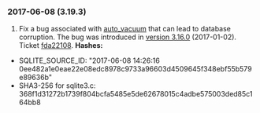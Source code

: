 ### 2017\-06\-08 (3\.19\.3\)

1. Fix a bug associated with [auto\_vacuum](pragma.html#pragma_auto_vacuum) that can lead to database
 corruption. The bug was introduced in [version 3\.16\.0](#version_3_16_0) (2017\-01\-02\).
 Ticket [fda22108](https://sqlite.org/src/info/fda22108).
**Hashes:**
- SQLITE\_SOURCE\_ID: "2017\-06\-08 14:26:16 0ee482a1e0eae22e08edc8978c9733a96603d4509645f348ebf55b579e89636b"
- SHA3\-256 for sqlite3\.c: 368f1d31272b1739f804bcfa5485e5de62678015c4adbe575003ded85c164bb8




